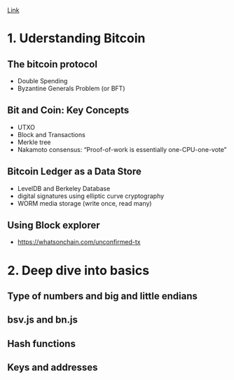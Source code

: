 [Link](https://bitcoinsv.academy/lesson/2/understanding-bitcoin/understanding-bitcoin-assessment-no-2)

# 1. Uderstanding Bitcoin
## The bitcoin protocol
- Double Spending
- Byzantine Generals Problem (or BFT)
## Bit and Coin: Key Concepts
- UTXO 
- Block and Transactions
- Merkle tree
- Nakamoto consensus: “Proof-of-work is essentially one-CPU-one-vote”
## Bitcoin Ledger as a Data Store
- LevelDB and Berkeley Database
- digital signatures using elliptic curve cryptography
- WORM media storage (write once, read many) 
## Using Block explorer
- https://whatsonchain.com/unconfirmed-tx
# 2. Deep dive into basics
## Type of numbers and big and little endians
## bsv.js and bn.js
## Hash functions
## Keys and addresses
